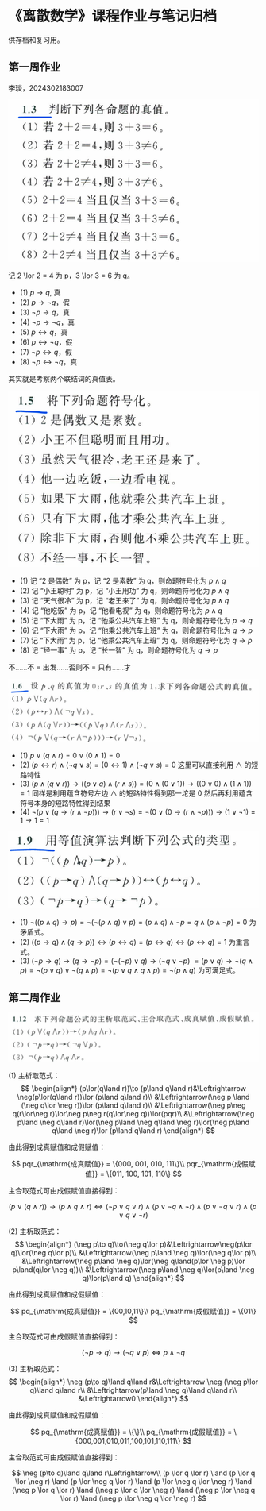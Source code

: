# 《离散数学》课程作业与笔记归档

供存档和复习用。

## 第一周作业

李琰，2024302183007

![alt text](image-15.png)

记 2 \lor 2 = 4 为 p，3 \lor 3 = 6 为 q。

- (1) $p\rightarrow q$, 真
- (2) $p\rightarrow \neg q$，假
- (3) $\neg p\rightarrow q$，真
- (4) $\neg p\rightarrow \neg q$，真
- (5) $p\leftrightarrow q$，真
- (6) $p\leftrightarrow \neg q$，假
- (7) $\neg p\leftrightarrow q$，假
- (8) $\neg p\leftrightarrow \neg q$，真

其实就是考察两个联结词的真值表。

![alt text](image-16.png)

- (1) 记 “2 是偶数” 为 p，记 “2 是素数” 为 q，则命题符号化为 $p\land q$
- (2) 记 “小王聪明” 为 p，记 “小王用功” 为 q，则命题符号化为 $p\land q$
- (3) 记 “天气很冷” 为 p，记 “老王来了” 为 q，则命题符号化为 $p\land q$
- (4) 记 “他吃饭” 为 p，记 “他看电视” 为 q，则命题符号化为 $p\land q$
- (5) 记 “下大雨” 为 p，记 “他乘公共汽车上班” 为 q，则命题符号化为 $p\rightarrow q$
- (6) 记 “下大雨” 为 p，记 “他乘公共汽车上班” 为 q，则命题符号化为 $q\rightarrow p$
- (7) 记 “下大雨” 为 p，记 “他乘公共汽车上班” 为 q，则命题符号化为 $q\rightarrow p$
- (8) 记 “经一事” 为 p，记 “长一智” 为 q，则命题符号化为 $q\rightarrow p$

不……不 = 出发……否则不 = 只有……才

![alt text](image-17.png)

- (1) $p\lor (q\land r)=0\lor (0\land 1)=0$
- (2) $(p\leftrightarrow r)\land (\neg q\lor s)=(0\leftrightarrow 1)\land (\neg q\lor s)=0$ 这里可以直接利用 $\land$ 的短路特性
- (3) $(p\land (q\lor r))\rightarrow ((p\lor q)\land(r\land s))=(0\land (0\lor 1))\rightarrow ((0\lor 0)\land(1\land 1))=1$ 同样是利用蕴含符号左边 $\land$ 的短路特性得到那一坨是 $0$ 然后再利用蕴含符号本身的短路特性得到结果
- (4) $\neg (p\lor (q\rightarrow (r\land \neg p)))\rightarrow (r\lor \neg s)=\neg (0\lor (0\rightarrow (r\land \neg p)))\rightarrow (1\lor \neg 1)=1\rightarrow 1=1$

![alt text](image-18.png)

- (1) $\neg((p \land q) \to p)=\neg (\neg (p \land q)\lor p)=(p \land q)\land \neg p=q\land( p\land\neg p)=0$ 为矛盾式。
- (2) $((p \to q) \land (q \to p)) \leftrightarrow (p \leftrightarrow q)=(p \leftrightarrow q)\leftrightarrow(p \leftrightarrow q)=1$ 为重言式。
- (3) $(\neg p \to q) \to (q \to \neg p)=(\neg(\neg p) \lor q)\to (\neg q \lor \neg p)$
$=(p \lor q)\to \neg(q \land p)=\neg(p \lor q)\lor \neg(q \land p)=\neg(p \lor q\land q \land p)=\neg(p\land q)$ 为可满足式。

## 第二周作业

![alt text](image-22.png)

(1)
主析取范式：
$$
\begin{align*}
    (p\lor(q\land r))\to (p\land q\land r)&\Leftrightarrow \neg(p\lor(q\land r))\lor (p\land q\land r)\\
    &\Leftrightarrow(\neg p \land (\neg q\lor \neg r))\lor (p\land q\land r)\\
    &\Leftrightarrow(\neg p\neg q(r\lor\neg r)\lor\neg p\neg r(q\lor\neg q))\lor(pqr)\\
    &\Leftrightarrow(\neg p\land \neg q\land r)\lor(\neg p\land \neg q\land \neg r)\lor(\neg p\land q\land \neg r)\lor (p\land q\land r)
\end{align*}
$$

由此得到成真赋值和成假赋值：

$$
pqr_{\mathrm{成真赋值}} = \{000, 001, 010, 111\}\\
pqr_{\mathrm{成假赋值}} = \{011, 100, 101, 110\}
$$

主合取范式可由成假赋值直接得到：

$$
(p\lor(q\land r))\to (p\land q\land r)\Leftrightarrow(\neg p\lor q\lor r)\land(p\lor \neg q\land \neg r)\land(p\lor \neg q\lor r)\land (p\lor q\lor \neg r)
$$

(2)
主析取范式：
$$
\begin{align*}
    (\neg p\to q)\to(\neg q\lor p)&\Leftrightarrow\neg(p\lor q)\lor(\neg q\lor p)\\
    &\Leftrightarrow(\neg p\land \neg q)\lor(\neg q\lor p)\\
    &\Leftrightarrow(\neg p\land \neg q)\lor(\neg q\land(p\lor \neg p)\lor p\land(q\lor \neg q))\\
    &\Leftrightarrow(\neg p\land \neg q)\lor(p\land \neg q)\lor(p\land q)
\end{align*}
$$

由此得到成真赋值和成假赋值：

$$
pq_{\mathrm{成真赋值}} = \{00,10,11\}\\
pq_{\mathrm{成假赋值}} = \{01\}
$$

主合取范式可由成假赋值直接得到：

$$
(\neg p\to q)\to(\neg q\lor p)\Leftrightarrow p\land\neg q
$$

(3)
主析取范式：
$$
\begin{align*}
    \neg (p\to q)\land q\land r&\Leftrightarrow \neg (\neg p\lor q)\land q\land r\\
    &\Leftrightarrow(p\land \neg q)\land q\land r\\
    &\Leftrightarrow0
\end{align*}
$$

由此得到成真赋值和成假赋值：

$$
pq_{\mathrm{成真赋值}} = \{\}\\
pq_{\mathrm{成假赋值}} = \{000,001,010,011,100,101,110,111\}
$$

主合取范式可由成假赋值直接得到：

$$
\neg (p\to q)\land q\land r\Leftrightarrow\\
(p \lor q \lor r) \land (p \lor q \lor \neg r) \land (p \lor \neg q \lor r) \land (p \lor \neg q \lor \neg r) \land (\neg p \lor q \lor r) \land (\neg p \lor q \lor \neg r) \land (\neg p \lor \neg q \lor r) \land (\neg p \lor \neg q \lor \neg r)
$$
